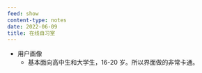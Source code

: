 ```yaml
---
feed: show
content-type: notes
date: 2022-06-09
title: 在线自习室
---
```

- 用户画像
	- 基本面向高中生和大学生，16-20 岁。所以界面做的非常卡通。
